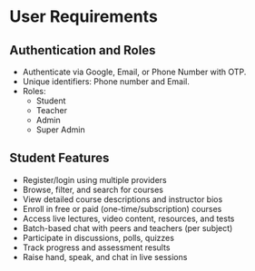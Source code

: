 # User Requirements

## Authentication and Roles
- Authenticate via Google, Email, or Phone Number with OTP.
- Unique identifiers: Phone number and Email.
- Roles:
    - Student
    - Teacher
    - Admin
    - Super Admin

## Student Features
- Register/login using multiple providers
- Browse, filter, and search for courses
- View detailed course descriptions and instructor bios
- Enroll in free or paid (one-time/subscription) courses
- Access live lectures, video content, resources, and tests
- Batch-based chat with peers and teachers (per subject)
- Participate in discussions, polls, quizzes
- Track progress and assessment results
- Raise hand, speak, and chat in live sessions
